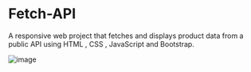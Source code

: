 # Fetch-API
A responsive web project that fetches and displays product data from a public API using HTML , CSS , JavaScript and Bootstrap.

![image](https://github.com/user-attachments/assets/16e06977-8443-49f1-9918-06e9941e26cf)



